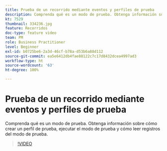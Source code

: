 ```yaml
---
title: Prueba de un recorrido mediante eventos y perfiles de prueba
description: Comprenda qué es un modo de prueba. Obtenga información sobre cómo crear un perfil de prueba, ejecutar el modo de prueba y cómo leer registros del modo de prueba.
kt: 7529
thumbnail: 334236.jpg
feature: Recorridos
doc-type: feature video
team: PM
role: Business Practitioner
level: Beginner
exl-id: b0725be6-2a3d-46cf-b78a-d53b6a88d112
source-git-commit: ea5e6412db4fae88122c7c17d8432dcea4997ad3
workflow-type: ht
source-wordcount: '63'
ht-degree: 100%

---
```


# Prueba de un recorrido mediante eventos y perfiles de prueba

Comprenda qué es un modo de prueba. Obtenga información sobre cómo crear un perfil de prueba, ejecutar el modo de prueba y cómo leer registros del modo de prueba.

>[!VIDEO](https://video.tv.adobe.com/v/334236?quality=12)
